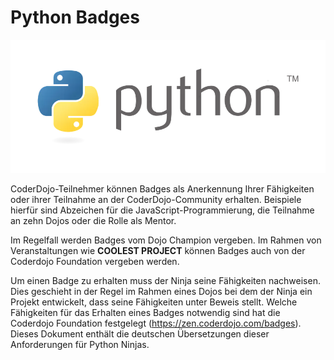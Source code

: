 # Python Badges


![Python](../assets/Python_logo.png)

CoderDojo-Teilnehmer können Badges als Anerkennung Ihrer Fähigkeiten oder ihrer Teilnahme an der
CoderDojo-Community erhalten. Beispiele hierfür sind Abzeichen für die JavaScript-Programmierung,
die Teilnahme an zehn Dojos oder die Rolle als Mentor.

Im Regelfall werden Badges vom Dojo Champion vergeben. Im Rahmen von Veranstaltungen wie
**COOLEST PROJECT** können Badges auch von der Coderdojo Foundation vergeben werden.

Um einen Badge zu erhalten muss der Ninja seine Fähigkeiten nachweisen. Dies geschieht in der Regel
im Rahmen eines Dojos bei dem der Ninja ein Projekt entwickelt, dass seine Fähigkeiten unter
Beweis stellt. Welche Fähigkeiten für das Erhalten eines Badges notwendig sind hat die Coderdojo
Foundation festgelegt (<https://zen.coderdojo.com/badges>). Dieses Dokument enthält die deutschen Übersetzungen dieser Anforderungen für Python Ninjas.